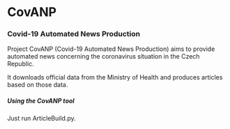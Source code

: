 # CovANP
### Covid-19 Automated News Production

Project CovANP (Covid-19 Automated News Production) aims to provide automated news concerning the coronavirus situation in the Czech Republic.

It downloads official data from the Ministry of Health and produces articles based on those data.

##### Using the CovANP tool

Just run ArticleBuild.py.
